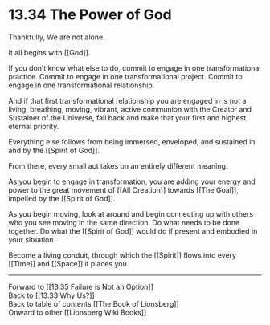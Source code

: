 # 13.34 The Power of God

Thankfully, We are not alone. 

It all begins with [[God]]. 

If you don’t know what else to do, commit to engage in one transformational practice. Commit to engage in one transformational project. Commit to engage in one transformational relationship.

And if that first transformational relationship you are engaged in is not a living, breathing, moving, vibrant, active communion with the Creator and Sustainer of the Universe, fall back and make that your first and highest eternal priority. 

Everything else follows from being immersed, enveloped, and sustained in and by the [[Spirit of God]]. 

From there, every small act takes on an entirely different meaning. 

As you begin to engage in transformation, you are adding your energy and power to the great movement of [[All Creation]] towards [[The Goal]], impelled by the [[Spirit of God]]. 

As you begin moving, look at around and begin connecting up with others who you see moving in the same direction. Do what needs to be done together. Do what the [[Spirit of God]] would do if present and embodied in your situation. 

Become a living conduit, through which the [[Spirit]] flows into every [[Time]] and [[Space]] it places you. 

___

Forward to [[13.35 Failure is Not an Option]]  
Back to [[13.33 Why Us?]]  
Back to table of contents [[The Book of Lionsberg]]  
Onward to other [[Lionsberg Wiki Books]]  
